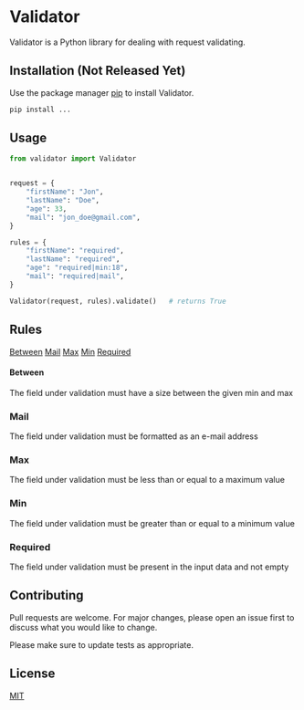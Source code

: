 # Validator

Validator is a Python library for dealing with request validating.

## Installation (Not Released Yet)

Use the package manager [pip](https://pip.pypa.io/en/stable/) to install Validator.

```bash
pip install ...
```

## Usage

```python
from validator import Validator


request = {
    "firstName": "Jon",
    "lastName": "Doe",
    "age": 33,
    "mail": "jon_doe@gmail.com",
}

rules = {
    "firstName": "required",
    "lastName": "required",
    "age": "required|min:18",
    "mail": "required|mail",
}

Validator(request, rules).validate()   # returns True

```

## Rules

<div>
<p>
<a href="#Between">Between</a>
<a href="#Mail">Mail</a>
<a href="#Max">Max</a>
<a href="#Min">Min</a>
<a href="#Required">Required</a>
</p>
</div>

<a name="Between"/>

#### Between
The field under validation must have a size between the given min and max 

<a name="Mail"/>

### Mail
The field under validation must be formatted as an e-mail address 

<a name="Max"/>

### Max
The field under validation must be less than or equal to a maximum value 

<a name="Min"/>

### Min
The field under validation must be greater than or equal to a minimum value 

<a name="Required"/>

### Required
The field under validation must be present in the input data and not empty 


## Contributing
Pull requests are welcome. For major changes, please open an issue first to discuss what you would like to change.

Please make sure to update tests as appropriate.

## License
[MIT](https://choosealicense.com/licenses/mit/)
